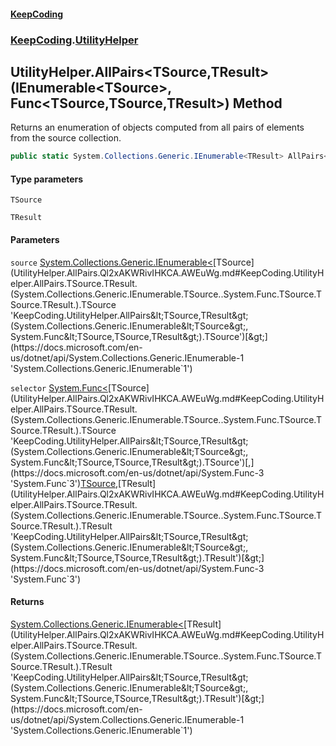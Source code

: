 #### [KeepCoding](index.md 'index')
### [KeepCoding](KeepCoding.md 'KeepCoding').[UtilityHelper](UtilityHelper.md 'KeepCoding.UtilityHelper')
## UtilityHelper.AllPairs&lt;TSource,TResult&gt;(IEnumerable&lt;TSource&gt;, Func&lt;TSource,TSource,TResult&gt;) Method
Returns an enumeration of objects computed from all pairs of elements from the source collection.
```csharp
public static System.Collections.Generic.IEnumerable<TResult> AllPairs<TSource,TResult>(this System.Collections.Generic.IEnumerable<TSource> source, System.Func<TSource,TSource,TResult> selector);
```
#### Type parameters
<a name='KeepCoding.UtilityHelper.AllPairs.TSource.TResult.(System.Collections.Generic.IEnumerable.TSource..System.Func.TSource.TSource.TResult.).TSource'></a>
`TSource`  
  
<a name='KeepCoding.UtilityHelper.AllPairs.TSource.TResult.(System.Collections.Generic.IEnumerable.TSource..System.Func.TSource.TSource.TResult.).TResult'></a>
`TResult`  
  
#### Parameters
<a name='KeepCoding.UtilityHelper.AllPairs.TSource.TResult.(System.Collections.Generic.IEnumerable.TSource..System.Func.TSource.TSource.TResult.).source'></a>
`source` [System.Collections.Generic.IEnumerable&lt;](https://docs.microsoft.com/en-us/dotnet/api/System.Collections.Generic.IEnumerable-1 'System.Collections.Generic.IEnumerable`1')[TSource](UtilityHelper.AllPairs.Ql2xAKWRivIHKCA.AWEuWg.md#KeepCoding.UtilityHelper.AllPairs.TSource.TResult.(System.Collections.Generic.IEnumerable.TSource..System.Func.TSource.TSource.TResult.).TSource 'KeepCoding.UtilityHelper.AllPairs&lt;TSource,TResult&gt;(System.Collections.Generic.IEnumerable&lt;TSource&gt;, System.Func&lt;TSource,TSource,TResult&gt;).TSource')[&gt;](https://docs.microsoft.com/en-us/dotnet/api/System.Collections.Generic.IEnumerable-1 'System.Collections.Generic.IEnumerable`1')  
  
<a name='KeepCoding.UtilityHelper.AllPairs.TSource.TResult.(System.Collections.Generic.IEnumerable.TSource..System.Func.TSource.TSource.TResult.).selector'></a>
`selector` [System.Func&lt;](https://docs.microsoft.com/en-us/dotnet/api/System.Func-3 'System.Func`3')[TSource](UtilityHelper.AllPairs.Ql2xAKWRivIHKCA.AWEuWg.md#KeepCoding.UtilityHelper.AllPairs.TSource.TResult.(System.Collections.Generic.IEnumerable.TSource..System.Func.TSource.TSource.TResult.).TSource 'KeepCoding.UtilityHelper.AllPairs&lt;TSource,TResult&gt;(System.Collections.Generic.IEnumerable&lt;TSource&gt;, System.Func&lt;TSource,TSource,TResult&gt;).TSource')[,](https://docs.microsoft.com/en-us/dotnet/api/System.Func-3 'System.Func`3')[TSource](UtilityHelper.AllPairs.Ql2xAKWRivIHKCA.AWEuWg.md#KeepCoding.UtilityHelper.AllPairs.TSource.TResult.(System.Collections.Generic.IEnumerable.TSource..System.Func.TSource.TSource.TResult.).TSource 'KeepCoding.UtilityHelper.AllPairs&lt;TSource,TResult&gt;(System.Collections.Generic.IEnumerable&lt;TSource&gt;, System.Func&lt;TSource,TSource,TResult&gt;).TSource')[,](https://docs.microsoft.com/en-us/dotnet/api/System.Func-3 'System.Func`3')[TResult](UtilityHelper.AllPairs.Ql2xAKWRivIHKCA.AWEuWg.md#KeepCoding.UtilityHelper.AllPairs.TSource.TResult.(System.Collections.Generic.IEnumerable.TSource..System.Func.TSource.TSource.TResult.).TResult 'KeepCoding.UtilityHelper.AllPairs&lt;TSource,TResult&gt;(System.Collections.Generic.IEnumerable&lt;TSource&gt;, System.Func&lt;TSource,TSource,TResult&gt;).TResult')[&gt;](https://docs.microsoft.com/en-us/dotnet/api/System.Func-3 'System.Func`3')  
  
#### Returns
[System.Collections.Generic.IEnumerable&lt;](https://docs.microsoft.com/en-us/dotnet/api/System.Collections.Generic.IEnumerable-1 'System.Collections.Generic.IEnumerable`1')[TResult](UtilityHelper.AllPairs.Ql2xAKWRivIHKCA.AWEuWg.md#KeepCoding.UtilityHelper.AllPairs.TSource.TResult.(System.Collections.Generic.IEnumerable.TSource..System.Func.TSource.TSource.TResult.).TResult 'KeepCoding.UtilityHelper.AllPairs&lt;TSource,TResult&gt;(System.Collections.Generic.IEnumerable&lt;TSource&gt;, System.Func&lt;TSource,TSource,TResult&gt;).TResult')[&gt;](https://docs.microsoft.com/en-us/dotnet/api/System.Collections.Generic.IEnumerable-1 'System.Collections.Generic.IEnumerable`1')  

